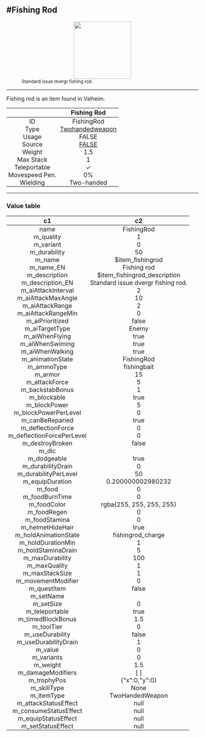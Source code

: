 <meta property="og:title" content="Fishing Rod - MoreValheim" /><meta property="og:type" content="website" /><meta property="og:image" content="/assets/fishing_rod.png" /><meta property="og:description" content="Fishing Rod is an item found in Valheim." /><meta name="theme-color" content="#546D78"><meta name="twitter:card" content="summary_large_image">
#Fishing Rod
-------------
<style>img {width:20px;}.tb {width:150px;display: block;margin-left: auto;margin-right: auto;}</style>

<style>.md-typeset table:not([class]) th:not([align]) {min-width:unset!important;}</style>
<style>td{padding:0em 0.3em!important;text-align:center!important;border-left:.05rem solid var(--md-default-fg-color--lightest)}</style>

<style>th{padding:0.1em 0.3em!important;text-align:center!important;font-weight:bold}</style>

<style>pre{text-align:right!important}</style>
<style>table tr td:first-child {border-left: 0;};</style>

<figure><img src="/assets/fishing_rod.png" class="tb" /><figcaption><small>Standard issue dvergr fishing rod.</small></figcaption></figure>

-------------

Fishing rod is an item found in Valheim.

|        | Fishing Rod              |
| ----------- | ------------------------------------ |
| ID |FishingRod
| Type | [Twohandedweapon](../../types/twohandedweapon)
| Usage | FALSE<br>
| Source | [FALSE](../../items/false)
| Weight | 1.5 |
| Max Stack | 1 |
| Teleportable | ✓
| Movespeed Pen. | 0%
| Wielding | Two-handed


-------------

### Value table
|c1|c2|
|----|----|
|name|FishingRod|
|m_quality|1|
|m_variant|0|
|m_durability|50|
|m_name|$item_fishingrod|
|m_name_EN|Fishing rod|
|m_description|$item_fishingrod_description|
|m_description_EN|Standard issue dvergr fishing rod.|
|m_aiAttackInterval|2|
|m_aiAttackMaxAngle|10|
|m_aiAttackRange|2|
|m_aiAttackRangeMin|0|
|m_aiPrioritized|false|
|m_aiTargetType|Enemy|
|m_aiWhenFlying|true|
|m_aiWhenSwiming|true|
|m_aiWhenWalking|true|
|m_animationState|FishingRod|
|m_ammoType|fishingbait|
|m_armor|15|
|m_attackForce|5|
|m_backstabBonus|1|
|m_blockable|true|
|m_blockPower|5|
|m_blockPowerPerLevel|0|
|m_canBeReparied|true|
|m_deflectionForce|0|
|m_deflectionForcePerLevel|0|
|m_destroyBroken|false|
|m_dlc||
|m_dodgeable|true|
|m_durabilityDrain|0|
|m_durabilityPerLevel|50|
|m_equipDuration|0.200000002980232|
|m_food|0|
|m_foodBurnTime|0|
|m_foodColor|rgba(255, 255, 255, 255)|
|m_foodRegen|0|
|m_foodStamina|0|
|m_helmetHideHair|true|
|m_holdAnimationState|fishingrod_charge|
|m_holdDurationMin|1|
|m_holdStaminaDrain|5|
|m_maxDurability|100|
|m_maxQuality|1|
|m_maxStackSize|1|
|m_movementModifier|0|
|m_questItem|false|
|m_setName||
|m_setSize|0|
|m_teleportable|true|
|m_timedBlockBonus|1.5|
|m_toolTier|0|
|m_useDurability|false|
|m_useDurabilityDrain|1|
|m_value|0|
|m_variants|0|
|m_weight|1.5|
|m_damageModifiers|[  ]|
|m_trophyPos|{"x":0,"y":0}|
|m_skillType|None|
|m_itemType|TwoHandedWeapon|
|m_attackStatusEffect|null|
|m_consumeStatusEffect|null|
|m_equipStatusEffect|null|
|m_setStatusEffect|null|
